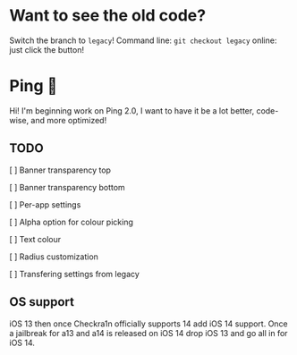 # Want to see the old code?
Switch the branch to `legacy`! Command line: `git checkout legacy` online: just click the button!

# Ping 📣
Hi! I'm beginning work on Ping 2.0, I want to have it be a lot better, code-wise, and more optimized! 
## TODO
[ ] Banner transparency top

[ ] Banner transparency bottom

[ ] Per-app settings

[ ] Alpha option for colour picking

[ ] Text colour

[ ] Radius customization 

[ ] Transfering settings from legacy

## OS support
iOS 13 then once Checkra1n officially supports 14 add iOS 14 support. Once a jailbreak for a13 and a14 is released on iOS 14 drop iOS 13 and go all in for iOS 14. 

